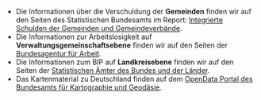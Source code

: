 - Die Informationen über die Verschuldung der **Gemeinden** finden wir auf den Seiten des Statistischen Bundesamts im Report: [Integrierte Schulden der Gemeinden und Gemeindeverbände](https://www.statistikportal.de/de/veroeffentlichungen/integrierte-schulden-der-gemeinden-und-gemeindeverbaende).
- Die Informationen zur Arbeitslosigkeit auf **Verwaltungsgemeinschaftsebene** finden wir auf den Seiten der [Bundesagentur für Arbeit](https://statistik.arbeitsagentur.de/Navigation/Statistik/Statistik-nach-Themen/Arbeitslose-und-gemeldetes-Stellenangebot/Arbeitslose/Arbeitslose-Nav.html).
- Die Informationen zum BIP auf **Landkreisebene** finden wir auf den Seiten der [Statistischen Ämter des Bundes und der Länder](https://www.statistikportal.de/de/vgrdl). 
- Das Kartenmaterial zu Deutschland finden auf dem [OpenData Portal des Bundesamts für Kartographie und Geodäsie](https://gdz.bkg.bund.de/index.php/default/open-data/verwaltungsgebiete-1-250-000-ebenen-stand-01-01-vg250-ebenen-01-01.html).


